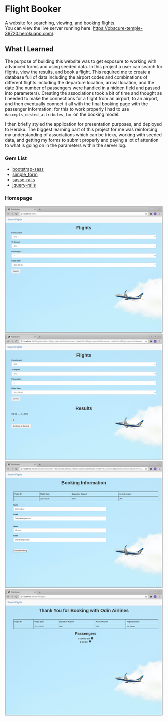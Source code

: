 # Flight Booker

A website for searching, viewing, and booking flights. <br>
You can view the live server running here: https://obscure-temple-39720.herokuapp.com/.

## What I Learned

The purpose of building this website was to get exposure to working with advanced forms and using seeded data. In this project a user can search for flights, view the results, and book a flight. This required me to create a database full of data including the airport codes and combinations of different flights including the departure location, arrival location, and the date (the number of passengers were handled in a hidden field and passed into parameters). Creating the associations took a bit of time and thought as I needed to make the connections for a flight from an airport, to an airport, and then eventually connect it all with the final booking page with the passenger information; for this to work properly I had to use ``#accepts_nested_attributes_for`` on the booking model. 

I then briefly styled the application for presentation purposes, and deployed to Heroku. The biggest learning part of this project for me was reinforcing my understanding of associations which can be tricky, working with seeded data, and getting my forms to submit properly and paying a lot of attention to what is going on in the parameters within the server log.

### Gem List

- <a href="https://rubygems.org/gems/bootstrap-sass">bootstrap-sass</a>
- <a href="https://rubygems.org/gems/simple_form">simple_form</a>
- <a href="https://rubygems.org/gems/sassc-rails">sassc-rails</a>
- <a href="https://rubygems.org/gems/jquery-rails">jquery-rails</a>


### Homepage
<img src="app/assets/images/main.png" width="550"/> <br>
<img src="app/assets/images/results.png" width="550"/> <br>
<img src="app/assets/images/passengers.png" width="550"/> <br>
<img src="app/assets/images/final.png" width="550"/>
